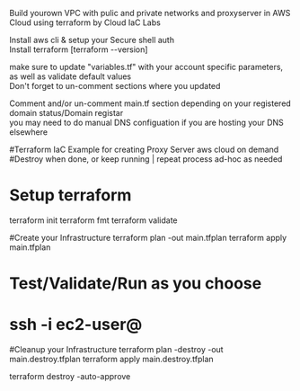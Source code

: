 
Build yourown VPC with pulic and private networks and proxyserver in AWS Cloud using terraform by Cloud IaC Labs <br/>


Install aws cli & setup your Secure shell auth <br/>
Install terraform [terraform --version] <br/>


make sure to update "variables.tf" with your account specific parameters, as well as validate default values  <br/>
Don't forget to un-comment sections where you updated <br/>


Comment and/or un-comment main.tf section depending on your registered domain status/Domain registar <br/>
you may need to do manual DNS configuation if  you are hosting your DNS elsewhere <br/>


#Terraform IaC Example for creating Proxy Server aws cloud on demand <br/>
#Destroy when done, or keep running | repeat process ad-hoc as needed <br/>



# Setup terraform
terraform init
terraform fmt
terraform validate


#Create your Infrastructure
terraform plan -out main.tfplan
terraform apply main.tfplan


# Test/Validate/Run as you choose
# ssh -i <Key> ec2-user@<IP> #


#Cleanup your Infrastructure
terraform plan -destroy -out main.destroy.tfplan
terraform apply main.destroy.tfplan


terraform destroy -auto-approve
